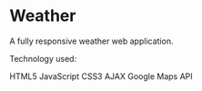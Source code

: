 # Weather
A fully responsive weather web application.

Technology used:

HTML5
JavaScript
CSS3
AJAX
Google Maps API
